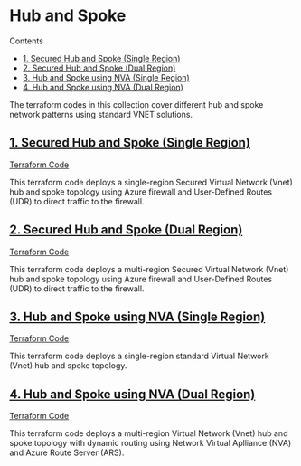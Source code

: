 
# Hub and Spoke <!-- omit from toc -->

Contents
<!-- TOC -->
- [1. Secured Hub and Spoke (Single Region)](#1-secured-hub-and-spoke-single-region)
- [2. Secured Hub and Spoke (Dual Region)](#2-secured-hub-and-spoke-dual-region)
- [3. Hub and Spoke using NVA (Single Region)](#3-hub-and-spoke-using-nva-single-region)
- [4. Hub and Spoke using NVA (Dual Region)](#4-hub-and-spoke-using-nva-dual-region)
<!-- /TOC -->

The terraform codes in this collection cover different hub and spoke network patterns using standard VNET solutions.

## [1. Secured Hub and Spoke (Single Region)](./1-hub-spoke-azfw-single-region/)
[Terraform Code](./1-hub-spoke-azfw-single-region/)

This terraform code deploys a single-region Secured Virtual Network (Vnet) hub and spoke topology using Azure firewall and User-Defined Routes (UDR) to direct traffic to the firewall.

## [2. Secured Hub and Spoke (Dual Region)](./2-hub-spoke-azfw-dual-region/)
[Terraform Code](./2-hub-spoke-azfw-dual-region/)

This terraform code deploys a multi-region Secured Virtual Network (Vnet) hub and spoke topology using Azure firewall and User-Defined Routes (UDR) to direct traffic to the firewall.

## [3. Hub and Spoke using NVA (Single Region)](./3-hub-spoke-nva-single-region/)
[Terraform Code](./3-hub-spoke-nva-single-region/)

This terraform code deploys a single-region standard Virtual Network (Vnet) hub and spoke topology.

## [4. Hub and Spoke using NVA (Dual Region)](./4-hub-spoke-nva-dual-region/)
[Terraform Code](./4-hub-spoke-nva-dual-region/)

This terraform code deploys a multi-region Virtual Network (Vnet) hub and spoke topology with dynamic routing using Network Virtual Aplliance (NVA) and Azure Route Server (ARS).
